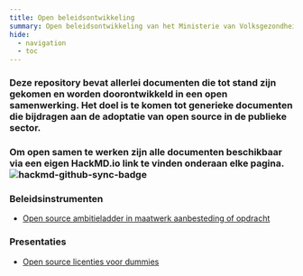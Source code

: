 ```yaml
---
title: Open beleidsontwikkeling
summary: Open beleidsontwikkeling van het Ministerie van Volksgezondheid, Welzijn en Sport
hide:
  - navigation
  - toc
---
```


<style>
.md-content p {
  font-size: 1rem;
}

.md-content ul li a {
  font-size: 0.8rem;
}
</style>

<h3>Deze repository bevat allerlei documenten die tot stand zijn gekomen en worden doorontwikkeld in een open samenwerking. Het doel is te komen tot generieke documenten die bijdragen aan de adoptatie van open source in de publieke sector.</h3>
<h3>Om open samen te werken zijn alle documenten beschikbaar via een eigen HackMD.io link te vinden onderaan elke pagina.<br /><img alt="hackmd-github-sync-badge" src="https://hackmd.io/Tjg38n_-SyiuuHdX8TyxqQ/badge" /></h3>

<h3>Beleidsinstrumenten</h3>

- [Open source ambitieladder in maatwerk aanbesteding of opdracht](ambitieladder)

<h3>Presentaties</h3>

- [Open source licenties voor dummies](open-source-licenties-voor-dummies)

<br><br><br>
